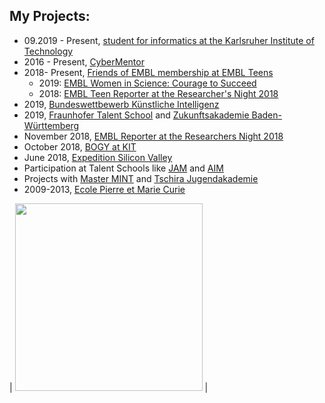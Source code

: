 ## My Projects:

* 09.2019 - Present, [student for informatics at the Karlsruher Institute of Technology](https://www.informatik.kit.edu/2004.php)
* 2016 - Present, [CyberMentor](https://www.cybermentor.de)
* 2018- Present, [Friends of EMBL membership at EMBL Teens](https://www.embl.de/leben/friends/en)
  - 2019: [EMBL Women in Science: Courage to Succeed](https://malvikasharan.github.io/EMBL-Women-2019/)
  - 2018: [EMBL Teen Reporter at the Researcher's Night 2018](https://news.embl.de/events/ern2018/)
* 2019, [Bundeswettbewerb Künstliche Intelligenz](https://bw-ki.de)
* 2019, [Fraunhofer Talent School](https://www.fraunhofer.de/de/jobs-und-karriere/schueler/Nachwuchsprogramme/talent-schools.html) and [Zukunftsakademie Baden-Württemberg](https://www.bwstiftung.de/zukunftsakademie-bw/)
* November 2018, [EMBL Reporter at the Researchers Night 2018](https://news.embl.de/events/ern2018/)
* October 2018, [BOGY at KIT](https://www.informatik-bogy.de/praktikumsberichte/praktika-2018/oktober-kw-43/team-3/)
* June 2018, [Expedition Silicon Valley](https://master-mint.de/usa-2018/)
* Participation at Talent Schools like [JAM](http://www.jugendakademie-mannheim.de) and [AIM](https://www.aim-akademie.org/unser-programm/individuelle-bildung-und-erziehung/unsere-angebote/juniorakademie.html)
* Projects with [Master MINT](https://master-mint.de) and [Tschira Jugendakademie](https://www.tschira-jugendakademie.info)
* 2009-2013, [Ecole Pierre et Marie Curie](https://ecole.de/fr/)

| <img src="https://www.bilder-upload.eu/upload/9e703e-1570390518.jpg" width="300"> |
